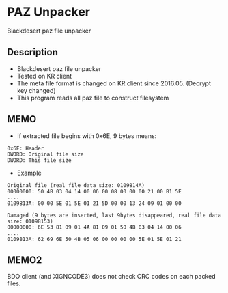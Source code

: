 # PAZ Unpacker
Blackdesert paz file unpacker

## Description
- Blackdesert paz file unpacker
- Tested on KR client
- The meta file format is changed on KR client since 2016.05. (Decrypt key changed)
- This program reads all paz file to construct filesystem

## MEMO
- If extracted file begins with 0x6E, 9 bytes means:
```
0x6E: Header
DWORD: Original file size
DWORD: This file size
```
- Example
```
Original file (real file data size: 0109814A)
00000000: 50 4B 03 04 14 00 06 00 08 00 00 00 21 00 B1 5E
....
0109813A: 00 00 5E 01 5E 01 21 5D 00 00 13 24 09 01 00 00
```
```
Damaged (9 bytes are inserted, last 9bytes disappeared, real file data size: 01098153)
00000000: 6E 53 81 09 01 4A 81 09 01 50 4B 03 04 14 00 06
....
0109813A: 62 69 6E 50 4B 05 06 00 00 00 00 5E 01 5E 01 21
```

## MEMO2
BDO client (and XIGNCODE3) does not check CRC codes on each packed files.
